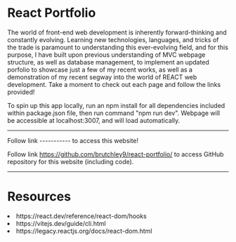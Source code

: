 # React Portfolio

The world of front-end web development is inherently forward-thinking and constantly evolving. Learning new technologies, languages, and tricks of the trade is paramount to understanding this ever-evolving field, and for this purpose, I have built upon previous understanding of MVC webpage structure, as well as database management, to implement an updated porfolio to showcase just a few of my recent works, as well as a demonstration of my recent segway into the world of REACT web development. Take a moment to check out each page and follow the links provided!

To spin up this app locally, run an npm install for all dependencies included within package.json file, then run command "npm run dev". Webpage will be accessible at localhost:3007, and will load automatically.

---

Follow link ----------- to access this website!

Follow link https://github.com/brutchley9/react-portfolio/ to access GitHub repository for this website (including code).

---

# Resources

<li>https://react.dev/reference/react-dom/hooks</li>

<li>https://vitejs.dev/guide/cli.html</li>

<li>https://legacy.reactjs.org/docs/react-dom.html</li>